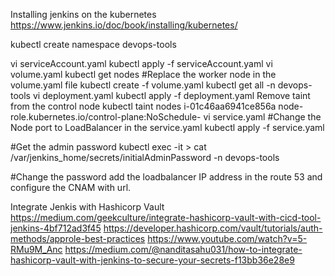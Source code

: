 Installing jenkins on the kubernetes
https://www.jenkins.io/doc/book/installing/kubernetes/

kubectl create namespace devops-tools

vi serviceAccount.yaml
kubectl apply -f serviceAccount.yaml
vi volume.yaml
kubectl get nodes
#Replace the worker node in the volume.yaml file
kubectl create -f volume.yaml
kubectl get all -n devops-tools
vi deployment.yaml
kubectl apply -f deployment.yaml
Remove taint from the control node
kubectl taint nodes i-01c46aa6941ce856a node-role.kubernetes.io/control-plane:NoSchedule-
vi service.yaml
#Change the Node port to LoadBalancer in the service.yaml
kubectl apply -f service.yaml

#Get the admin password
kubectl exec -it <pod name>> cat /var/jenkins_home/secrets/initialAdminPassword -n devops-tools

#Change the password 
add the loadbalancer IP address in the route 53 and configure the CNAM with url.



Integrate Jenkis with Hashicorp Vault
https://medium.com/geekculture/integrate-hashicorp-vault-with-cicd-tool-jenkins-4bf712ad3f45
https://developer.hashicorp.com/vault/tutorials/auth-methods/approle-best-practices
https://www.youtube.com/watch?v=5-RMu9M_Anc
https://medium.com/@nanditasahu031/how-to-integrate-hashicorp-vault-with-jenkins-to-secure-your-secrets-f13bb36e28e9